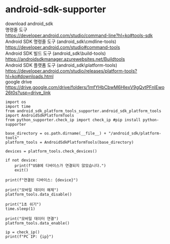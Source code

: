 # android-sdk-supporter

download android_sdk  
명령줄 도구  
https://developer.android.com/studio/command-line?hl=ko#tools-sdk  
Android SDK 명령줄 도구 (android_sdk\cmdline-tools)  
https://developer.android.com/studio#command-tools  
Android SDK 빌드 도구 (android_sdk\build-tools)  
https://androidsdkmanager.azurewebsites.net/Buildtools  
Android SDK 플랫폼 도구 (android_sdk\platform-tools)  
https://developer.android.com/studio/releases/platform-tools?hl=ko#downloads.html  
google drive  
https://drive.google.com/drive/folders/1mfYHbCbwM6HIexV9gQvtPFnIEwo26t0s?usp=drive_link  

```
import os
import time
from android_sdk_platform_tools_supporter.android_sdk_platform_tools import AndroidSdkPlatformTools
from python_supporter.check_ip import check_ip #pip install python-supporter

base_directory = os.path.dirname(__file__) + "/android_sdk/platform-tools"
platform_tools = AndroidSdkPlatformTools(base_directory)

devices = platform_tools.check_devices()
    
if not device:
    print(f"USB에 디바이스가 연결되지 않았습니다.")
    exit()

print(f"연결된 디바이스: {device}")

print("모바일 데이터 해제")
platform_tools.data_disable()

print("1초 쉬기")
time.sleep(1)

print("모바일 데이터 연결")
platform_tools.data_enable()

ip = check_ip()
print(f"PC IP: {ip}")
```
